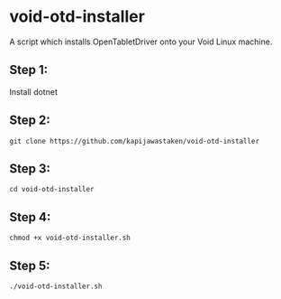 # void-otd-installer
A script which installs OpenTabletDriver onto your Void Linux machine.

## Step 1:
Install dotnet
## Step 2:
```git clone https://github.com/kapijawastaken/void-otd-installer```
## Step 3:
```cd void-otd-installer```
## Step 4:
```chmod +x void-otd-installer.sh```
## Step 5:
```./void-otd-installer.sh```
